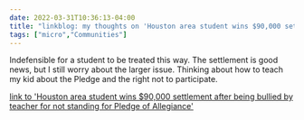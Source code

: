 ```yaml
---
date: 2022-03-31T10:36:13-04:00
title: "linkblog: my thoughts on 'Houston area student wins $90,000 settlement after being bullied by teacher for not standing for Pledge of Allegiance'"
tags: ["micro","Communities"]
---
```

Indefensible for a student to be treated this way. The settlement is good news, but I still worry about the larger issue. Thinking about how to teach my kid about the Pledge and the right not to participate.
 
[link to 'Houston area student wins $90,000 settlement after being bullied by teacher for not standing for Pledge of Allegiance'](https://www.chron.com/politics/article/Houston-area-student-wins-90K-settlement-after-17037351.php?t=7baa32b249)
